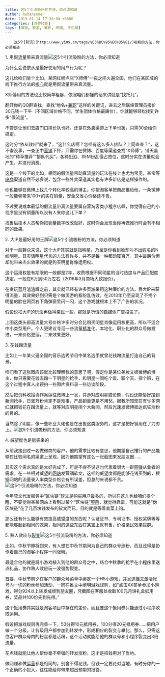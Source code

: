 ```yaml
---
title: 这5个引流吸粉的方法，你必须知道
author: huhansome
date: 2019-01-14 17:38:00 +0800
categories: [流弊技能]
tags: [赚钱, 致富, 兼职, 网赚, 手机赚]
---
```



        这5个[引流](http://www.yi09.cn/tags/%E5%BC%95%E6%B5%81/)吸粉的方法，你必须知道

1\.
用假[流量](http://www.yi09.cn/tags/%E6%B5%81%E9%87%8F/)带来真流量![这5个引流吸粉的方法，你必须知道](http://www.yi09.cn/zb_users/upload/2021/10/20211017232032163448403244807.png)

为什么会说依从是最好使用的用户行为呢？

这儿给咱们举个比如，某网红糕点店“X师傅”一夜之间火遍全国，他们在某区域的线下推行方法的[核心](http://www.yi09.cn/tags/hexin/)就是用假流量带来真流量。

X师傅用的方法也比较简单粗暴，依照咱们都懂的话来讲就是“找托儿”。

翻开你的QQ群查找，查找“地名+[兼职](http://www.yi09.cn/tags/%E5%85%BC%E8%81%8C/)”这样的关键词，进去之后联络管理员报价30元钱一下午（不同区域价格不同，学生团体价格最廉价），你就能够轻松找到许多“假流量”。

不管是让他们去店门口排长队也好，还是在[外卖](http://www.yi09.cn/tags/%E5%A4%96%E5%8D%96/)渠道上下单也罢，只需30全给你搞定。

这时分“依从效应”就来了，“这什么店啊？怎样有这么多人排队？上网查查？”，这不查没事，一查正中[营销](http://www.yi09.cn/tags/%E8%90%A5%E9%94%80/)下怀，只需你在微博、百度等渠道查找“X师傅”，铺天盖地的“种草推荐”“排队代买”，各种[SEO](http://www.yi09.cn/tags/SEO/)、SEM纷乱侵占首位，这时分实在流量就会产生，并进行消费。

这是一个线下的比如，相同的假流量带动真流量的玩法在线上也尤为常见，某宝等[电商](http://www.yi09.cn/tags/%E7%94%B5%E5%95%86/)渠道自然不必多说，包含一些外卖渠道其实也有许多新店是这样操作的。

你也能够在微博上找几个转化率较高的博主，你按淘客单把商品推给他，一条微博一般能够带来100+的实在销量，安全又省心价格还不贵。

不过要说成本最低的假流量带真流量要属自营淘客类小程序店肆，你觉得自己的小程序里没有销量所以没有人来你这儿下单？

找售后技术人员帮你把销量数字改改就好，这时你会发现当你再做推行时会有不相同的效果。

2\.
大IP是最好用的王牌![这5个引流吸粉的方法，你必须知道](http://www.yi09.cn/zb_users/upload/2021/10/20211017232035163448403580245.png)

对于一般群众来说，这个大IP其实就是指明星，乃至是你看到脸却叫不出姓名的N线明星。其实请明星代言的方法有许多，并不是每一种都动辄百万，其中最廉价但却能带来杰出效果的就是购买明星肖像运用权。

这个运用权是有期限的一般都是2年，收费根据不同明星的当时热度与产品匹配度决定，一般在6万到50万左右（2018年3月商场大致报价）。

在贪玩蓝月渣渣辉之前，其实就已经有许多页游采用这种廉价的方法，靠大IP来获得流量，其效果好到只需是个做页游的都纷乱仿效，在2013年乃至呈现了不找个明星的脸在网页右下角弹窗里闪一闪，这个游戏就根本上不了广告的状况。

假设说把大IP的玩法再做得亲民一些，那就是所谓的[自媒体](http://www.yi09.cn/tags/%E8%87%AA%E5%AA%92%E4%BD%93/)广告投进了。

上图这类头部高流量大号价格许多时分会比购买明星肖像运用权更高，所以不适合中小类型用户。个人更建议寻觅一些流量[精准](http://www.yi09.cn/tags/%E7%B2%BE%E5%87%86/)化、本地化、职业化的群众号做投进，一来价格更低，二来效果更好。

3\. 花钱蹭流量

比如上一年某火遍全国的音乐选秀节目中某名选手就曾花钱蹭流量打造自己的背景。

咱们看了这张图应该就比较理解我的意思了吧，假定你是某位美妆文娱微博的博主，你只需要花钱去蹭一下明星的抢手，和明星一同吃个饭、聊个天、探个班，在这个过程中真人出镜拍一些图片资料录一些访谈阶段。

然后把资料收拾协作案牍往微博上一发，并@对应明星或论题，假设还能恰好蹭到新闻抢手，日涨万粉肯定不是难事，产品销量更是不用愁。据我所知现在有许多网红就把钱花在蹭流量上，就等对应明星闹个大新闻，然后光速发微博抵达疯狂涨粉的目的。

当然除了明星，像一些职业大佬也是在出售这类服务的，这才是把好钢用在了刀刃上。![这5个引流吸粉的方法，你必须知道](http://www.yi09.cn/zb_users/upload/2021/10/20211017232041163448404136197.png)

4\. 威望度也是能买来的

从前我接到过一名做微商的客户，他的需求比较有意思，他期望自己推行的产品能够在比较闻名的渠道上呈现，因为他期望有这么一张截图来发朋友圈……

其实这个需求真的是太好完成了，可是不得不说这也代表着很大一群[网赚](http://www.yi09.cn/tags/%E7%BD%91%E8%B5%9A/)从业者的需求。在一些相对威望的[网站](http://www.yi09.cn/tags/%E7%BD%91%E7%AB%99/)发营销软文，这样的威望度都是能够花钱买到的，根据网站的流量录入率类型价格会有所误差，但总的来说都不贵。![这5个引流吸粉的方法，你必须知道](http://www.yi09.cn/zb_users/upload/2021/10/20211017232117163448407748192.png)

今年软文代发服务中“区块链”软文是购买用户最多的，所以在这儿也给咱们提个醒，不要觉得某某网站上看到过某个“区块链”[项目](http://www.yi09.cn/tags/%E9%A1%B9%E7%9B%AE/)，就觉得靠谱，可能这就是“伪区块链”花了几百块钱发布的软文而已，目的就是等着韭菜上钩。

那么还有什么能够有效提高威望度的东西呢？认证证书、专利证书、授权奖牌等等都能够起到相同的效果，相同的这些东西在某宝上就有售，价格亲民效果拔群。

5\.
熟人效应与[裂变](http://www.yi09.cn/tags/%E8%A3%82%E5%8F%98/)![这5个引流吸粉的方法，你必须知道](http://www.yi09.cn/zb_users/upload/2021/10/20211017232103163448406336144.png)

比如，中秋节即将到来，有人想在中秋节期间为自己的群众号涨粉，而且还得是协作着自己的淘客小程序一同涨粉。

最适合他的就是将小游戏植入到他的群众号之中，结合中秋季的抢手在小程序里送点礼品，协作熟人效应玩一波强势裂变。

首要，中秋节前夕在客户的群众号菜单中绑定一个H5小游戏，并发送推文激活帐号内一切的粉丝参加活动，一同在推文中阐明游戏规则，如“点击XX菜单参加小游戏，得分924以上转发成绩到朋友圈，凭截图在客服处收取100元月饼礼盒抵用券，奖品共100份先到先得。”

这个抵用券其实就是淘客项目中存在的差价，而且要这个抵用券只能通过小程序收取运用。

假设把游戏规则再完善一下，50分得10元抵用券，100分得20元抵用券……把用户做一个分级，让各级用户都参加到转发中，形成相应的裂变与攀比，那么，只需这位客户群众号内的粉丝都是活粉，这个活动就能给他的群众号和小程序裂变出3倍流量。

花点钱就能让他人帮你毫不牵强的转发涨粉，这才是把钱用对了当地。

做网赚和做[运营](http://www.yi09.cn/tags/%E8%BF%90%E8%90%A5/)都是相同的，别舍不得花钱，但钱一定要花对当地，有时分你的一个正确的小投入，往往能给你带来超出预期的报答。

  

